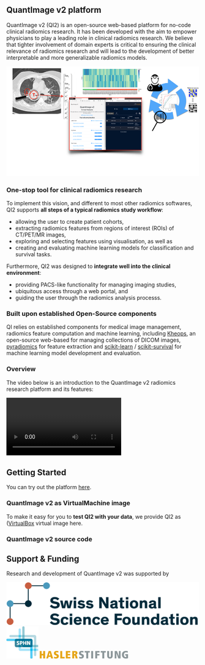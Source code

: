 ## QuantImage v2 platform

QuantImage v2 (QI2) is an open-source web-based platform for no-code clinical radiomics research. It has been developed with the aim to empower physicians to play a leading role in clinical radiomics research. We believe that tighter involvement of domain experts is critical to ensuring the clinical relevance of radiomics research and will lead to the development of better interpretable and more generalizable radiomics models.

<img src="assets/images/qi-overview.png"
     alt="QuantImage2">

### One-stop tool for clinical radiomics research
To implement this vision, and different to most other radiomics softwares, QI2 supports **all steps of a typical radiomics study workflow**:
* allowing the user to create patient cohorts, 
* extracting radiomics features from regions of interest (ROIs) of CT/PET/MR images, 
* exploring and selecting features using visualisation, as well as  
* creating and evaluating machine learning models for  classification and survival tasks. 

Furthermore, QI2 was designed to **integrate well into the clinical environment**:
* providing PACS-like functionality for managing imaging studies, 
* ubiquitous access through a web portal, and 
* guiding the user through the radiomics analysis processs.

### Built upon established Open-Source components
QI relies on established components for medical image management, radiomics feature computation and machine learning, including [Kheops](https://github.com/OsiriX-Foundation/kheops), an open-source web-based for managing collections of DICOM images, [pyradiomics](https://pyradiomics.readthedocs.io/en/latest/index.html) for feature extraction and [scikit-learn](https://scikit-learn.org/stable/) / [scikit-survival](https://scikit-survival.readthedocs.io/en/stable/) for machine learning model development and evaluation.

### Overview
The video below is an introduction to the QuantImage v2 radiomics research platform and its features:

<!-- Video does not appear in the Preview, but is visible on the deployed website -->
<video style='max-width: 832px; max-height: 832px' controls><source src='https://drive.switch.ch/index.php/s/3Tom8ZnIF8wl2r3/download' type='video/mp4'>Video Not Suppported</video>

## Getting Started
You can try out the platform <a href="https://quantimage2.ehealth.hevs.ch" target="_blank">here</a>.
<!-- info about available dataset & sign-up process  -->

### QuantImage v2 as VirtualMachine image 
To make it easy for you to **test QI2 with your data**, we provide QI2 as ([VirtualBox](https://www.virtualbox.org/) virtual image here. 

<!-- add information about minimum specs, startup and update process. We could create a separate page for the technical details  -->

### QuantImage v2 source code
 <!-- github link -->

## Support & Funding

Research and development of QuantImage v2 was supported by

<div class="funding-logos">
    <img src="assets/logos/snsf.png" alt="SNSF" />
    <img src="assets/logos/sphn.png" alt="SPHN" />
    <img src="assets/logos/hasler.png" alt="Hasler" />
</div>


